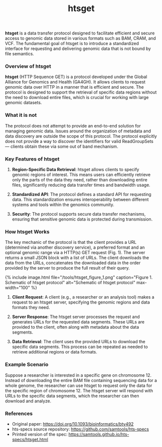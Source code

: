 ﻿---
title: htsget
page_id: htsget
type: technologies_standards
toc: true
description: GA4GH standard for streaming of genomic files
contributors: [Marion Shadbolt, Conrad Leonard]
affiliations: [GA4GH]
---

**htsget** is a data transfer protocol designed to facilitate efficient and secure access to genomic data stored in various formats such as BAM, CRAM, and VCF. The fundamental goal of htsget is to introduce a standardized interface for requesting and delivering genomic data that is not bound by file semantics.

### Overview of htsget

**htsget** (HTTP Sequence GET) is a protocol developed under the Global Alliance for Genomics and Health (GA4GH). It allows clients to request genomic data over HTTP in a manner that is efficient and secure. The protocol is designed to support the retrieval of specific data regions without the need to download entire files, which is crucial for working with large genomic datasets.

### What it is not
The protocol does not attempt to provide an end-to-end solution for managing genomic data. Issues around the organization of metadata and data discovery are outside the scope of this protocol. The protocol explicitly does not provide a way to discover the identifiers for valid ReadGroupSets — clients obtain these via some out of band mechanism.

### Key Features of htsget

1. **Region-Specific Data Retrieval**: htsget allows clients to specify genomic regions of interest. This means users can efficiently retrieve only the parts of the data they need, rather than downloading entire files, significantly reducing data transfer times and bandwidth usage.

2. **Standardized API**: The protocol defines a standard API for requesting data. This standardization ensures interoperability between different systems and tools within the genomics community.

3. **Security**: The protocol supports secure data transfer mechanisms, ensuring that sensitive genomic data is protected during transmission.

### How htsget Works

The key mechanic of the protocol is that the client provides a URL (determined via another discovery service), a preferred format and an optional genomic range via a HTTP(s) GET request (Fig. 1). The server returns a small JSON block with a list of URLs. The client downloads the data from the URLs, concatenates the downloaded data in the order provided by the server to produce the full result of their query.

{% include image.html file="/tools/htsget_figure_1.png" caption="Figure 1. Schematic of htsget protocol" alt="Schematic of htsget protocol" max-width="100" %}


1. **Client Request**: A client (e.g., a researcher or an analysis tool) makes a request to an htsget server, specifying the genomic regions and data formats they need.

2. **Server Response**: The htsget server processes the request and generates URLs for the requested data segments. These URLs are provided to the client, often along with metadata about the data segments.

3. **Data Retrieval**: The client uses the provided URLs to download the specific data segments. This process can be repeated as needed to retrieve additional regions or data formats.

### Example Scenario

Suppose a researcher is interested in a specific gene on chromosome 12. Instead of downloading the entire BAM file containing sequencing data for a whole genome, the researcher can use htsget to request only the data for the specific region of chromosome 12. The htsget server will respond with URLs to the specific data segments, which the researcher can then download and analyze.


### References
* Original paper: https://doi.org/10.1093/bioinformatics/bty492
* hts-specs source repository: https://github.com/samtools/hts-specs
* Printed version of the spec: https://samtools.github.io/hts-specs/htsget.html

